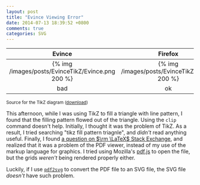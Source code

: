 ```yaml
---
layout: post
title: "Evince Viewing Error"
date: 2014-07-13 18:39:52 +0800
comments: true
categories: SVG
---
```


| Evince | Firefox | SVG  |
| :----: | :-----: | :--: |
|{% img /images/posts/EvinceTikZ/Evince.png 200 %}|{% img /images/posts/EvinceTikZ/FF.png 200 %}|{% img /images/posts/EvinceTikZ/SVG.svg 200 %}|
|  bad   |   ok    | good |

<small>Source for the TikZ diagram ([download][src])</small>

This afternoon, while I was using TikZ to fill a triangle with line
pattern, I found that the filling pattern flowed out of the triangle.
Using the `clip` command doesn't help.  Initially, I thought it was
the problem of TikZ.  As a result, I tried searching "tikz fill
pattern triagnle", and *didn't* read anything useful.  Finally, I
found [a question on $\rm \LaTeX$ Stack Exchange][latexse], and
realized that it was a problem of the PDF viewer, instead of my use of
the markup language for graphics.  I tried using Mozilla's [pdf.js] to
open the file, but the grids *weren't* being rendered properly either.

Luckily, if I use [`pdf2svg`] to convert the PDF file to an SVG file,
the SVG file *doesn't* have such problem.

[latexse]: http://tex.stackexchange.com/a/100706 "Why is this TikZ pattern spilling outside the path it fills? [closed]"
[pdf.js]: http://mozilla.github.io/pdf.js/
[`pdf2svg`]: http://www.cityinthesky.co.uk/opensource/pdf2svg/
[src]: /downloads/code/new.tex
